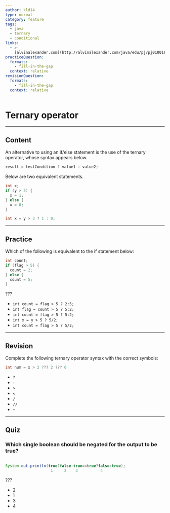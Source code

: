 ```yaml
---
author: kld14
type: normal
category: feature
tags:
  - java
  - ternary
  - conditional
links:
  - >-
    [alvinalexander.com](http://alvinalexander.com/java/edu/pj/pj010018){website}
practiceQuestion:
  formats:
    - fill-in-the-gap
  context: relative
revisionQuestion:
  formats:
    - fill-in-the-gap
  context: relative
---
```


# Ternary operator


---

## Content

An alternative to using an if/else statement is the use of the ternary operator, whose syntax appears below.

```java
result = testCondition ? value1 : value2;
```

Below are two equivalent statements.

```java
int x;
if (y > 3) {
  x = 1;
} else {
  x = 0;
}
```

```java
int x = y > 3 ? 1 : 0;
```


---

## Practice

Which of the following is equivalent to the if statement below:

```java
int count;
if (flag > 5) {
  count = 2;
} else {
  count = 5;
}
```

???

- `int count = flag > 5 ? 2:5;`
- `int flag = count > 5 ? 5:2;`
- `int count = flag > 5 ? 5:2;`
- `int x = y > 5 ? 5/2;`
- `int count = flag > 5 ? 5/2;`


---

## Revision

Complete the following ternary operator syntax with the correct symbols:

```java
int num = x > 2 ??? 2 ??? 0
```

- `?`
- `:`
- `>`
- `<`
- `/`
- `//`
- `+`


---

## Quiz

### Which single boolean should be negated for the output to be true?


```java

System.out.println(true?false:true==true?false:true);
                    1     2    3          4
```

 ???

- 2
- 1
- 3
- 4
